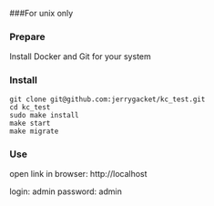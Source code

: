 ###For unix only

### Prepare
Install Docker and Git for your system

### Install
```shell
git clone git@github.com:jerrygacket/kc_test.git
cd kc_test
sudo make install
make start
make migrate
```

### Use
open link in browser: http://localhost

login: admin
password: admin
